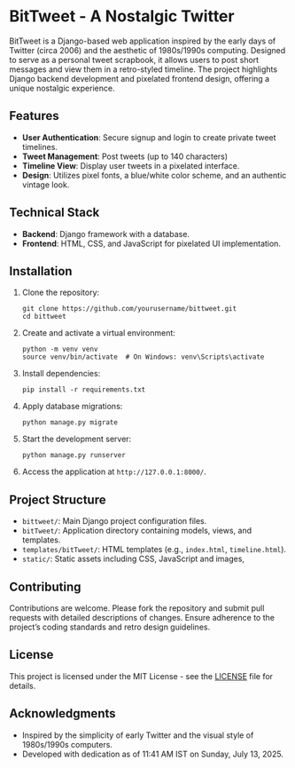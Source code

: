 # BitTweet - A Nostalgic Twitter

BitTweet is a Django-based web application inspired by the early days of Twitter (circa 2006) and the aesthetic of 1980s/1990s computing. Designed to serve as a personal tweet scrapbook, it allows users to post short messages and view them in a retro-styled timeline. The project highlights Django backend development and pixelated frontend design, offering a unique nostalgic experience.

## Features
- **User Authentication**: Secure signup and login to create private tweet timelines.
- **Tweet Management**: Post tweets (up to 140 characters) 
- **Timeline View**: Display user tweets in a pixelated interface.
- **Design**: Utilizes pixel fonts, a blue/white color scheme, and an authentic vintage look.

## Technical Stack
- **Backend**: Django framework with a database.
- **Frontend**: HTML, CSS, and JavaScript for pixelated UI implementation.

## Installation
1. Clone the repository:
   ```
   git clone https://github.com/yourusername/bittweet.git
   cd bittweet
   ```
2. Create and activate a virtual environment:
   ```
   python -m venv venv
   source venv/bin/activate  # On Windows: venv\Scripts\activate
   ```
3. Install dependencies:
   ```
   pip install -r requirements.txt
   ```
4. Apply database migrations:
   ```
   python manage.py migrate
   ```
5. Start the development server:
   ```
   python manage.py runserver
   ```
6. Access the application at `http://127.0.0.1:8000/`.

## Project Structure
- `bittweet/`: Main Django project configuration files.
- `bitTweet/`: Application directory containing models, views, and templates.
- `templates/bitTweet/`: HTML templates (e.g., `index.html`, `timeline.html`).
- `static/`: Static assets including CSS, JavaScript and images,

## Contributing
Contributions are welcome. Please fork the repository and submit pull requests with detailed descriptions of changes. Ensure adherence to the project’s coding standards and retro design guidelines.

## License
This project is licensed under the MIT License - see the [LICENSE](LICENSE) file for details.

## Acknowledgments
- Inspired by the simplicity of early Twitter and the visual style of 1980s/1990s computers.
- Developed with dedication as of 11:41 AM IST on Sunday, July 13, 2025.

